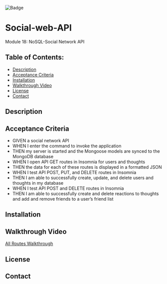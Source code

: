 ![Badge](https://img.shields.io/badge/license-MIT-green?style=plastic&logo=appveyor)

# Social-web-API
Module 18: NoSQL-Social Network API

## Table of Contents:
- [ Description](#Description)
- [ Acceptance Criteria](#AcceptanceCriteria)
- [ Installation](#Installation)
- [ Walkthrough Video](#WalkthroughVideo)
- [ License](#License)
- [ Contact](#Contact)

## Description

##  Acceptance Criteria

- GIVEN a social network API
- WHEN I enter the command to invoke the application
- THEN my server is started and the Mongoose models are synced to the MongoDB database
- WHEN I open API GET routes in Insomnia for users and thoughts
- THEN the data for each of these routes is displayed in a formatted JSON
- WHEN I test API POST, PUT, and DELETE routes in Insomnia
- THEN I am able to successfully create, update, and delete users and thoughts in my database
- WHEN I test API POST and DELETE routes in Insomnia
- THEN I am able to successfully create and delete reactions to thoughts and add and remove friends to a user’s friend list

## Installation

## Walkthrough Video
[All Routes Walkthrough](https://watch.screencastify.com/v/rgaHD7TwvDozJzFv2qRj)

## License

## Contact






